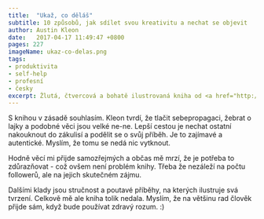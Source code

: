 ```yaml
---
title:  "Ukaž, co děláš"
subtitle: 10 způsobů, jak sdílet svou kreativitu a nechat se objevit
author: Austin Kleon
date:   2017-04-17 11:49:47 +0800
pages: 227
imageName: ukaz-co-delas.png
tags:
- produktivita
- self-help
- profesní
- česky
excerpt: Žlutá, čtvercová a bohatě ilustrovaná kniha od <a href="http://www.melvil.cz/" target="_blank">Melvila</a> nabádá, abychom se nestyděli ukázat nejen plody své práce, ale především způsob, jak se k nim dostaneme. Díky tomu budeme víc vidět, slyšet a dokonce si tak uděláme i větší pořádek v hlavě.
---
```

S knihou v zásadě souhlasím. Kleon tvrdí, že tlačit sebepropagaci, žebrat o lajky a podobné věci jsou velké ne-ne. Lepší cestou je nechat ostatní nakouknout do zákulisí a podělit se o svůj příběh. Je to zajímavé a autentické. Myslím, že tomu se nedá nic vytknout.

Hodně věcí mi přijde samozřejmých a občas mě mrzí, že je potřeba to zdůrazňovat - což ovšem není problém knihy. Třeba že nezáleží na počtu followerů, ale na jejich skutečném zájmu.

Dalšími klady jsou stručnost a poutavé příběhy, na kterých ilustruje svá tvrzení. Celkově mě ale kniha tolik nedala. Myslím, že na většinu rad člověk přijde sám, když bude používat zdravý rozum. :)